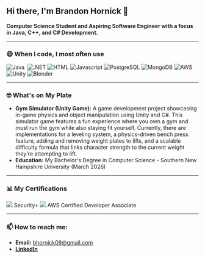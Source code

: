 ## Hi there, I'm Brandon Hornick 👋
**Computer Science Student and Aspiring Software Engineer with a focus in Java, C++, and C# Development.**

---

### 😄 When I code, I most often use
<p>
  <img alt="Java" src="https://img.shields.io/badge/Java-orange?style=flat&logo=openjdk" />
  <img alt "C++" src="https://img.shields.io/badge/-C++-00599C?style=flat&logo=cplusplus&logoColor=white"/>
  <img alt=".NET" src="https://img.shields.io/badge/-.NET-512BD4?style=flat&logo=dotnet&logoColor=white"/>
  <img alt="HTML" src="https://img.shields.io/badge/-HTML5-E34F26?style=flat-square&logo=html5&logoColor=white" />
  <img alt="Javascript" src="https://img.shields.io/badge/-javascript-f7df1c?style=flat-square&logo=javascript&logoColor=black"/>
  <img alt="PostgreSQL" src="https://img.shields.io/badge/-PostgreSQL-4169E1?style=flat&logo=postgresql&logoColor=white"/>
  <img alt="MongoDB" src="https://img.shields.io/badge/-MongoDB-13aa52?style=flat-square&logo=mongodb&logoColor=white"/>
  <img alt="AWS" src="https://img.shields.io/badge/-Amazon AWS-232F3E?style=flat&logo=amazonaws&logoColor=white"/>
  <img alt="Unity" src="https://img.shields.io/badge/-Unity-000000?style=flat&logo=unity&logoColor=white"/>
  <img alt="Blender" src="https://img.shields.io/badge/-Blender-E87D0D?style=flat&logo=blender&logoColor=white"/>
</p>
  
---

### 🤓 What's on My Plate
* **Gym Simulator (Unity Game):** A game development project showcasing in-game physics and object manipulation using Unity and C#. This simulator game features a fun experience where you own a gym and must run the gym while also staying fit yourself. Currently, there are implementations for a leveling system, a physics-driven bench press feature, adding and removing weight plates to lifts, and a scalable difficulty formula that links character strength to the current weight they're attempting to lift.
* **Education:**  My Bachelor's Degree in Computer Science - Southern New Hampshire University (March 2026) 

---

### 📊 My Certifications 
<img src="https://img.shields.io/badge/-CompTIA-C8202F?style=flat&logo=comptia&logoColor=white"/> Security+
<img src="https://img.shields.io/badge/-Amazon AWS-232F3E?style=flat&logo=amazonaws&logoColor=white"/> AWS Certified Developer Associate

---

### 📫 How to reach me:
* **Email:** bhornick09@gmail.com
* [**LinkedIn**](https://www.linkedin.com/in/brandon-hornick-309343256/)
  
